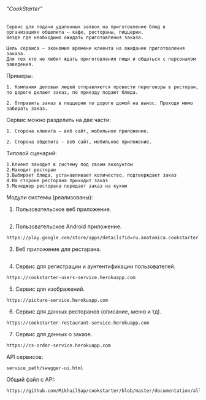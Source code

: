 ###### “CookStarter”

```
Сервис для подачи удаленных заявок на приготовление блюд в организациях общепита — кафе, рестораны, пиццерии. 
Везде где необходимо ожидать приготовления заказа.
```
```
Цель сервиса — экономия времени клиента на ожидание приготовления заказа. 
Для тех кто не любит ждать приготовления пищи и общаться с персоналом заведения.
```

Примеры:
```
1. Компания деловых людей отправляются провести переговоры в ресторан, по дороге делают заказ, по приезду подают блюда.

2. Отправить заказ в пеццерию по дороге домой на вынос. Проходя мимо забирать заказ.
```


Сервис можно разделить на две части:
```
1. Сторона клиента — веб сайт, мобильное приложение.

2. Сторона общепита — веб сайт, мобильное приложение.
```

Типовой сценарий:
```
1.Клиент заходит в систему под своим аккаунтом 
2.Находит ресторан 
3.Выбирает блюда, устанавливает количество, подтверждает заказ 
4.На стороне ресторана приходит заказ 
5.Менеджер ресторана передает заказ на кухню
```


Модули системы (реализованы):


1. Пользовательское веб приложение.
```
```

2. Пользовательское Android приложение.
```
https://play.google.com/store/apps/details?id=ru.anatomica.cookstarter
```

3. Веб приложение для рестарана.
```
```

4. Сервис для регистрации и аунтентификации пользователей.
```
https://cookstarter-users-service.herokuapp.com
```

5. Сервис для изображений.
```
https://picture-service.herokuapp.com
```

6. Сервис для данных ресторанов (описание, меню и тд).
```
https://cookstarter-restaurant-service.herokuapp.com
```

7. Сервис для данных о заказе.
```
https://cs-order-service.herokuapp.com
```

API сервисов:
```
service_path/swagger-ui.html
```

Общий файл с API:
```
https://github.com/MikhailSap/cookstarter/blob/master/documentation/all%20services%20API.md
```

